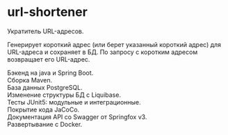 # url-shortener
Укратитель URL-адресов.

Генерирует короткий адрес (или берет указанный короткий адрес) для URL-адреса и сохраняет в БД.
По запросу с коротким адресом возвращает его URL-адрес.

Бэкенд на java и Spring Boot.  
Сборка Maven.  
База данных PostgreSQL.  
Изменение структуры БД с Liquibase.  
Тесты JUnit5: модульные и интеграционные.  
Покрытие кода JaCoCo.  
Документация API со Swagger от Springfox v3.  
Развертывание с Docker.  
